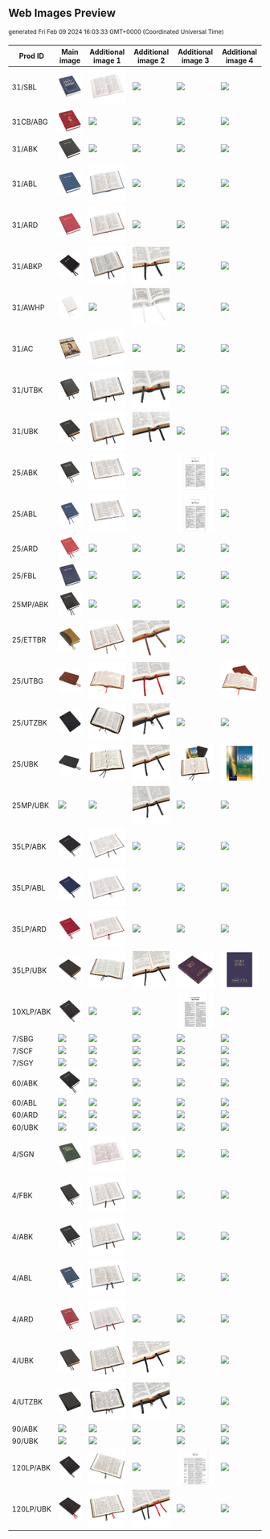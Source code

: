 ## Web Images Preview

<sup dir="rtl">generated Fri Feb 09 2024 16:03:33 GMT+0000 (Coordinated Universal Time)</sup>

Prod ID | Main image | Additional image 1 | Additional image 2 | Additional image 3 | Additional image 4
--- | --- | ---| ---| ---| ---
31/SBL | <img src="web-images/31_SBL-a.jpg"> | <img src="web-images/31_SBL-b.jpg"> | <img src="web-images/31_SBL-c.jpg"> | <img src="web-images/31_SBL-d.jpg"> | <img src="web-images/31_SBL-e.jpg">
31CB/ABG | <img src="web-images/31CB_ABG-a.jpg"> | <img src="web-images/31CB_ABG-b.jpg"> | <img src="web-images/31CB_ABG-c.jpg"> | <img src="web-images/31CB_ABG-d.jpg"> | <img src="web-images/31CB_ABG-e.jpg">
31/ABK | <img src="web-images/31_ABK-a.jpg"> | <img src="web-images/31_ABK-b.jpg"> | <img src="web-images/31_ABK-c.jpg"> | <img src="web-images/31_ABK-d.jpg"> | <img src="web-images/31_ABK-e.jpg">
31/ABL | <img src="web-images/31_ABL-a.jpg"> | <img src="web-images/31_ABL-b.jpg"> | <img src="web-images/31_ABL-c.jpg"> | <img src="web-images/31_ABL-d.jpg"> | <img src="web-images/31_ABL-e.jpg">
31/ARD | <img src="web-images/31_ARD-a.jpg"> | <img src="web-images/31_ARD-b.jpg"> | <img src="web-images/31_ARD-c.jpg"> | <img src="web-images/31_ARD-d.jpg"> | <img src="web-images/31_ARD-e.jpg">
31/ABKP | <img src="web-images/31_ABKP-a.jpg"> | <img src="web-images/31_ABKP-b.jpg"> | <img src="web-images/31_ABKP-c.jpg"> | <img src="web-images/31_ABKP-d.jpg"> | <img src="web-images/31_ABKP-e.jpg">
31/AWHP | <img src="web-images/31_AWHP-a.jpg"> | <img src="web-images/31_AWHP-b.jpg"> | <img src="web-images/31_AWHP-c.jpg"> | <img src="web-images/31_AWHP-d.jpg"> | <img src="web-images/31_AWHP-e.jpg">
31/AC | <img src="web-images/31_AC-a.jpg"> | <img src="web-images/31_AC-b.jpg"> | <img src="web-images/31_AC-c.jpg"> | <img src="web-images/31_AC-d.jpg"> | <img src="web-images/31_AC-e.jpg">
31/UTBK | <img src="web-images/31_UTBK-a.jpg"> | <img src="web-images/31_UTBK-b.jpg"> | <img src="web-images/31_UTBK-c.jpg"> | <img src="web-images/31_UTBK-d.jpg"> | <img src="web-images/31_UTBK-e.jpg">
31/UBK | <img src="web-images/31_UBK-a.jpg"> | <img src="web-images/31_UBK-b.jpg"> | <img src="web-images/31_UBK-c.jpg"> | <img src="web-images/31_UBK-d.jpg"> | <img src="web-images/31_UBK-e.jpg">
25/ABK | <img src="web-images/25_ABK-a.jpg"> | <img src="web-images/25_ABK-b.jpg"> | <img src="web-images/25_ABK-c.jpg"> | <img src="web-images/25_ABK-d.jpg"> | <img src="web-images/25_ABK-e.jpg">
25/ABL | <img src="web-images/25_ABL-a.jpg"> | <img src="web-images/25_ABL-b.jpg"> | <img src="web-images/25_ABL-c.jpg"> | <img src="web-images/25_ABL-d.jpg"> | <img src="web-images/25_ABL-e.jpg">
25/ARD | <img src="web-images/25_ARD-a.jpg"> | <img src="web-images/25_ARD-b.jpg"> | <img src="web-images/25_ARD-c.jpg"> | <img src="web-images/25_ARD-d.jpg"> | <img src="web-images/25_ARD-e.jpg">
25/FBL | <img src="web-images/25_FBL-a.jpg"> | <img src="web-images/25_FBL-b.jpg"> | <img src="web-images/25_FBL-c.jpg"> | <img src="web-images/25_FBL-d.jpg"> | <img src="web-images/25_FBL-e.jpg">
25MP/ABK | <img src="web-images/25MP_ABK-a.jpg"> | <img src="web-images/25MP_ABK-b.jpg"> | <img src="web-images/25MP_ABK-c.jpg"> | <img src="web-images/25MP_ABK-d.jpg"> | <img src="web-images/25MP_ABK-e.jpg">
25/ETTBR | <img src="web-images/25_ETTBR-a.jpg"> | <img src="web-images/25_ETTBR-b.jpg"> | <img src="web-images/25_ETTBR-c.jpg"> | <img src="web-images/25_ETTBR-d.jpg"> | <img src="web-images/25_ETTBR-e.jpg">
25/UTBG | <img src="web-images/25_UTBG-a.jpg"> | <img src="web-images/25_UTBG-b.jpg"> | <img src="web-images/25_UTBG-c.jpg"> | <img src="web-images/25_UTBG-d.jpg"> | <img src="web-images/25_UTBG-e.jpg">
25/UTZBK | <img src="web-images/25_UTZBK-a.jpg"> | <img src="web-images/25_UTZBK-b.jpg"> | <img src="web-images/25_UTZBK-c.jpg"> | <img src="web-images/25_UTZBK-d.jpg"> | <img src="web-images/25_UTZBK-e.jpg">
25/UBK | <img src="web-images/25_UBK-a.jpg"> | <img src="web-images/25_UBK-b.jpg"> | <img src="web-images/25_UBK-c.jpg"> | <img src="web-images/25_UBK-d.jpg"> | <img src="web-images/25_UBK-e.jpg">
25MP/UBK | <img src="web-images/25MP_UBK-a.jpg"> | <img src="web-images/25MP_UBK-b.jpg"> | <img src="web-images/25MP_UBK-c.jpg"> | <img src="web-images/25MP_UBK-d.jpg"> | <img src="web-images/25MP_UBK-e.jpg">
35LP/ABK | <img src="web-images/35LP_ABK-a.jpg"> | <img src="web-images/35LP_ABK-b.jpg"> | <img src="web-images/35LP_ABK-c.jpg"> | <img src="web-images/35LP_ABK-d.jpg"> | <img src="web-images/35LP_ABK-e.jpg">
35LP/ABL | <img src="web-images/35LP_ABL-a.jpg"> | <img src="web-images/35LP_ABL-b.jpg"> | <img src="web-images/35LP_ABL-c.jpg"> | <img src="web-images/35LP_ABL-d.jpg"> | <img src="web-images/35LP_ABL-e.jpg">
35LP/ARD | <img src="web-images/35LP_ARD-a.jpg"> | <img src="web-images/35LP_ARD-b.jpg"> | <img src="web-images/35LP_ARD-c.jpg"> | <img src="web-images/35LP_ARD-d.jpg"> | <img src="web-images/35LP_ARD-e.jpg">
35LP/UBK | <img src="web-images/35LP_UBK-a.jpg"> | <img src="web-images/35LP_UBK-b.jpg"> | <img src="web-images/35LP_UBK-c.jpg"> | <img src="web-images/35LP_UBK-d.jpg"> | <img src="web-images/35LP_UBK-e.jpg">
10XLP/ABK | <img src="web-images/10XLP_ABK-a.jpg"> | <img src="web-images/10XLP_ABK-b.jpg"> | <img src="web-images/10XLP_ABK-c.jpg"> | <img src="web-images/10XLP_ABK-d.jpg"> | <img src="web-images/10XLP_ABK-e.jpg">
7/SBG | <img src="web-images/7_SBG-a.jpg"> | <img src="web-images/7_SBG-b.jpg"> | <img src="web-images/7_SBG-c.jpg"> | <img src="web-images/7_SBG-d.jpg"> | <img src="web-images/7_SBG-e.jpg">
7/SCF | <img src="web-images/7_SCF-a.jpg"> | <img src="web-images/7_SCF-b.jpg"> | <img src="web-images/7_SCF-c.jpg"> | <img src="web-images/7_SCF-d.jpg"> | <img src="web-images/7_SCF-e.jpg">
7/SGY | <img src="web-images/7_SGY-a.jpg"> | <img src="web-images/7_SGY-b.jpg"> | <img src="web-images/7_SGY-c.jpg"> | <img src="web-images/7_SGY-d.jpg"> | <img src="web-images/7_SGY-e.jpg">
60/ABK | <img src="web-images/60_ABK-a.jpg"> | <img src="web-images/60_ABK-b.jpg"> | <img src="web-images/60_ABK-c.jpg"> | <img src="web-images/60_ABK-d.jpg"> | <img src="web-images/60_ABK-e.jpg">
60/ABL | <img src="web-images/60_ABL-a.jpg"> | <img src="web-images/60_ABL-b.jpg"> | <img src="web-images/60_ABL-c.jpg"> | <img src="web-images/60_ABL-d.jpg"> | <img src="web-images/60_ABL-e.jpg">
60/ARD | <img src="web-images/60_ARD-a.jpg"> | <img src="web-images/60_ARD-b.jpg"> | <img src="web-images/60_ARD-c.jpg"> | <img src="web-images/60_ARD-d.jpg"> | <img src="web-images/60_ARD-e.jpg">
60/UBK | <img src="web-images/60_UBK-a.jpg"> | <img src="web-images/60_UBK-b.jpg"> | <img src="web-images/60_UBK-c.jpg"> | <img src="web-images/60_UBK-d.jpg"> | <img src="web-images/60_UBK-e.jpg">
4/SGN | <img src="web-images/4_SGN-a.jpg"> | <img src="web-images/4_SGN-b.jpg"> | <img src="web-images/4_SGN-c.jpg"> | <img src="web-images/4_SGN-d.jpg"> | <img src="web-images/4_SGN-e.jpg">
4/FBK | <img src="web-images/4_FBK-a.jpg"> | <img src="web-images/4_FBK-b.jpg"> | <img src="web-images/4_FBK-c.jpg"> | <img src="web-images/4_FBK-d.jpg"> | <img src="web-images/4_FBK-e.jpg">
4/ABK | <img src="web-images/4_ABK-a.jpg"> | <img src="web-images/4_ABK-b.jpg"> | <img src="web-images/4_ABK-c.jpg"> | <img src="web-images/4_ABK-d.jpg"> | <img src="web-images/4_ABK-e.jpg">
4/ABL | <img src="web-images/4_ABL-a.jpg"> | <img src="web-images/4_ABL-b.jpg"> | <img src="web-images/4_ABL-c.jpg"> | <img src="web-images/4_ABL-d.jpg"> | <img src="web-images/4_ABL-e.jpg">
4/ARD | <img src="web-images/4_ARD-a.jpg"> | <img src="web-images/4_ARD-b.jpg"> | <img src="web-images/4_ARD-c.jpg"> | <img src="web-images/4_ARD-d.jpg"> | <img src="web-images/4_ARD-e.jpg">
4/UBK | <img src="web-images/4_UBK-a.jpg"> | <img src="web-images/4_UBK-b.jpg"> | <img src="web-images/4_UBK-c.jpg"> | <img src="web-images/4_UBK-d.jpg"> | <img src="web-images/4_UBK-e.jpg">
4/UTZBK | <img src="web-images/4_UTZBK-a.jpg"> | <img src="web-images/4_UTZBK-b.jpg"> | <img src="web-images/4_UTZBK-c.jpg"> | <img src="web-images/4_UTZBK-d.jpg"> | <img src="web-images/4_UTZBK-e.jpg">
90/ABK | <img src="web-images/90_ABK-a.jpg"> | <img src="web-images/90_ABK-b.jpg"> | <img src="web-images/90_ABK-c.jpg"> | <img src="web-images/90_ABK-d.jpg"> | <img src="web-images/90_ABK-e.jpg">
90/UBK | <img src="web-images/90_UBK-a.jpg"> | <img src="web-images/90_UBK-b.jpg"> | <img src="web-images/90_UBK-c.jpg"> | <img src="web-images/90_UBK-d.jpg"> | <img src="web-images/90_UBK-e.jpg">
120LP/ABK | <img src="web-images/120LP_ABK-a.jpg"> | <img src="web-images/120LP_ABK-b.jpg"> | <img src="web-images/120LP_ABK-c.jpg"> | <img src="web-images/120LP_ABK-d.jpg"> | <img src="web-images/120LP_ABK-e.jpg">
120LP/UBK | <img src="web-images/120LP_UBK-a.jpg"> | <img src="web-images/120LP_UBK-b.jpg"> | <img src="web-images/120LP_UBK-c.jpg"> | <img src="web-images/120LP_UBK-d.jpg"> | <img src="web-images/120LP_UBK-e.jpg">